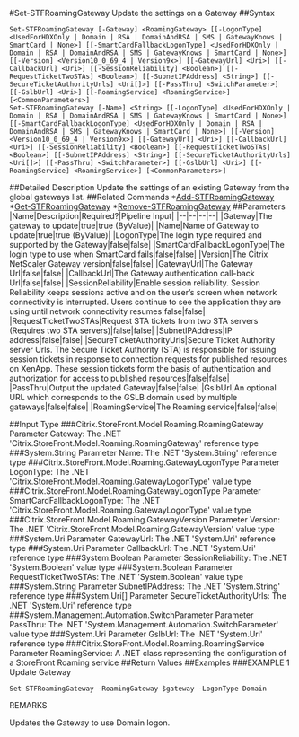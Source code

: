 #Set-STFRoamingGateway
Update the settings on a Gateway
##Syntax
```Set-STFRoamingGateway [-Gateway] <RoamingGateway> [[-LogonType] <UsedForHDXOnly | Domain | RSA | DomainAndRSA | SMS | GatewayKnows | SmartCard | None>] [[-SmartCardFallbackLogonType] <UsedForHDXOnly | Domain | RSA | DomainAndRSA | SMS | GatewayKnows | SmartCard | None>] [[-Version] <Version10_0_69_4 | Version9x>] [[-GatewayUrl] <Uri>] [[-CallbackUrl] <Uri>] [[-SessionReliability] <Boolean>] [[-RequestTicketTwoSTAs] <Boolean>] [[-SubnetIPAddress] <String>] [[-SecureTicketAuthorityUrls] <Uri[]>] [[-PassThru] <SwitchParameter>] [[-GslbUrl] <Uri>] [[-RoamingService] <RoamingService>] [<CommonParameters>]
Set-STFRoamingGateway [-Name] <String> [[-LogonType] <UsedForHDXOnly | Domain | RSA | DomainAndRSA | SMS | GatewayKnows | SmartCard | None>] [[-SmartCardFallbackLogonType] <UsedForHDXOnly | Domain | RSA | DomainAndRSA | SMS | GatewayKnows | SmartCard | None>] [[-Version] <Version10_0_69_4 | Version9x>] [[-GatewayUrl] <Uri>] [[-CallbackUrl] <Uri>] [[-SessionReliability] <Boolean>] [[-RequestTicketTwoSTAs] <Boolean>] [[-SubnetIPAddress] <String>] [[-SecureTicketAuthorityUrls] <Uri[]>] [[-PassThru] <SwitchParameter>] [[-GslbUrl] <Uri>] [[-RoamingService] <RoamingService>] [<CommonParameters>]
```
##Detailed Description
Update the settings of an existing Gateway from the global gateways list.
##Related Commands
*[Add-STFRoamingGateway](Add-STFRoamingGateway)
*[Get-STFRoamingGateway](Get-STFRoamingGateway)
*[Remove-STFRoamingGateway](Remove-STFRoamingGateway)
##Parameters
|Name|Description|Required?|Pipeline Input||--|--|--|--||Gateway|The gateway to update|true|true (ByValue)||Name|Name of Gateway to update|true|true (ByValue)||LogonType|The login type required and supported by the Gateway|false|false||SmartCardFallbackLogonType|The login type to use when SmartCard fails|false|false||Version|The Citrix NetScaler Gateway version|false|false||GatewayUrl|The Gateway Url|false|false||CallbackUrl|The Gateway authentication call-back Url|false|false||SessionReliability|Enable session reliability. Session Reliability keeps sessions active and on the user’s screen when network connectivity is interrupted. Users continue to see the application they are using until network connectivity resumes|false|false||RequestTicketTwoSTAs|Request STA tickets from two STA servers (Requires two STA servers)|false|false||SubnetIPAddress|IP address|false|false||SecureTicketAuthorityUrls|Secure Ticket Authority server Urls. The Secure Ticket Authority (STA) is responsible for issuing session tickets in response to connection requests for published resources on XenApp. These session tickets form the basis of authentication and authorization for access to published resources|false|false||PassThru|Output the updated Gateway|false|false||GslbUrl|An optional URL which corresponds to the GSLB domain used by multiple gateways|false|false||RoamingService|The Roaming service|false|false|##Input Type
###Citrix.StoreFront.Model.Roaming.RoamingGateway
Parameter Gateway: The .NET 'Citrix.StoreFront.Model.Roaming.RoamingGateway' reference type
###System.String
Parameter Name: The .NET 'System.String' reference type
###Citrix.StoreFront.Model.Roaming.GatewayLogonType
Parameter LogonType: The .NET 'Citrix.StoreFront.Model.Roaming.GatewayLogonType' value type
###Citrix.StoreFront.Model.Roaming.GatewayLogonType
Parameter SmartCardFallbackLogonType: The .NET 'Citrix.StoreFront.Model.Roaming.GatewayLogonType' value type
###Citrix.StoreFront.Model.Roaming.GatewayVersion
Parameter Version: The .NET 'Citrix.StoreFront.Model.Roaming.GatewayVersion' value type
###System.Uri
Parameter GatewayUrl: The .NET 'System.Uri' reference type
###System.Uri
Parameter CallbackUrl: The .NET 'System.Uri' reference type
###System.Boolean
Parameter SessionReliability: The .NET 'System.Boolean' value type
###System.Boolean
Parameter RequestTicketTwoSTAs: The .NET 'System.Boolean' value type
###System.String
Parameter SubnetIPAddress: The .NET 'System.String' reference type
###System.Uri[]
Parameter SecureTicketAuthorityUrls: The .NET 'System.Uri' reference type
###System.Management.Automation.SwitchParameter
Parameter PassThru: The .NET 'System.Management.Automation.SwitchParameter' value type
###System.Uri
Parameter GslbUrl: The .NET 'System.Uri' reference type
###Citrix.StoreFront.Model.Roaming.RoamingService
Parameter RoamingService: A .NET class representing the configuration of a StoreFront Roaming service
##Return Values
##Examples
###EXAMPLE 1 Update Gateway
```Set-STFRoamingGateway -RoamingGateway $gateway -LogonType Domain
```
REMARKS

Updates the Gateway to use Domain logon.
